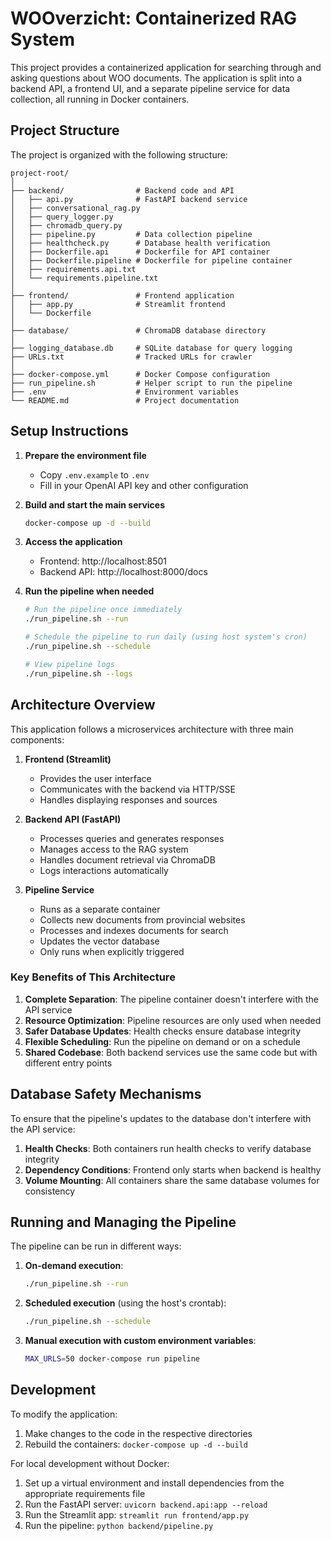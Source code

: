 # WOOverzicht: Containerized RAG System

This project provides a containerized application for searching through and asking questions about WOO documents. The application is split into a backend API, a frontend UI, and a separate pipeline service for data collection, all running in Docker containers.

## Project Structure

The project is organized with the following structure:

```
project-root/
│
├── backend/                # Backend code and API
│   ├── api.py              # FastAPI backend service
│   ├── conversational_rag.py
│   ├── query_logger.py
│   ├── chromadb_query.py
│   ├── pipeline.py         # Data collection pipeline
│   ├── healthcheck.py      # Database health verification
│   ├── Dockerfile.api      # Dockerfile for API container
│   ├── Dockerfile.pipeline # Dockerfile for pipeline container
│   ├── requirements.api.txt
│   └── requirements.pipeline.txt
│
├── frontend/               # Frontend application
│   ├── app.py              # Streamlit frontend
│   └── Dockerfile
│
├── database/               # ChromaDB database directory
│
├── logging_database.db     # SQLite database for query logging
├── URLs.txt                # Tracked URLs for crawler
│
├── docker-compose.yml      # Docker Compose configuration
├── run_pipeline.sh         # Helper script to run the pipeline
├── .env                    # Environment variables
└── README.md               # Project documentation
```

## Setup Instructions

1. **Prepare the environment file**
   - Copy `.env.example` to `.env`
   - Fill in your OpenAI API key and other configuration

2. **Build and start the main services**
   ```bash
   docker-compose up -d --build
   ```

3. **Access the application**
   - Frontend: http://localhost:8501
   - Backend API: http://localhost:8000/docs

4. **Run the pipeline when needed**
   ```bash
   # Run the pipeline once immediately
   ./run_pipeline.sh --run
   
   # Schedule the pipeline to run daily (using host system's cron)
   ./run_pipeline.sh --schedule
   
   # View pipeline logs
   ./run_pipeline.sh --logs
   ```

## Architecture Overview

This application follows a microservices architecture with three main components:

1. **Frontend (Streamlit)**
   - Provides the user interface
   - Communicates with the backend via HTTP/SSE
   - Handles displaying responses and sources

2. **Backend API (FastAPI)**
   - Processes queries and generates responses
   - Manages access to the RAG system
   - Handles document retrieval via ChromaDB
   - Logs interactions automatically

3. **Pipeline Service**
   - Runs as a separate container
   - Collects new documents from provincial websites
   - Processes and indexes documents for search
   - Updates the vector database
   - Only runs when explicitly triggered

### Key Benefits of This Architecture

1. **Complete Separation**: The pipeline container doesn't interfere with the API service
2. **Resource Optimization**: Pipeline resources are only used when needed
3. **Safer Database Updates**: Health checks ensure database integrity
4. **Flexible Scheduling**: Run the pipeline on demand or on a schedule
5. **Shared Codebase**: Both backend services use the same code but with different entry points

## Database Safety Mechanisms

To ensure that the pipeline's updates to the database don't interfere with the API service:

1. **Health Checks**: Both containers run health checks to verify database integrity
2. **Dependency Conditions**: Frontend only starts when backend is healthy
3. **Volume Mounting**: All containers share the same database volumes for consistency

## Running and Managing the Pipeline

The pipeline can be run in different ways:

1. **On-demand execution**:
   ```bash
   ./run_pipeline.sh --run
   ```

2. **Scheduled execution** (using the host's crontab):
   ```bash
   ./run_pipeline.sh --schedule
   ```

3. **Manual execution with custom environment variables**:
   ```bash
   MAX_URLS=50 docker-compose run pipeline
   ```

## Development

To modify the application:

1. Make changes to the code in the respective directories
2. Rebuild the containers: `docker-compose up -d --build`

For local development without Docker:

1. Set up a virtual environment and install dependencies from the appropriate requirements file
2. Run the FastAPI server: `uvicorn backend.api:app --reload`
3. Run the Streamlit app: `streamlit run frontend/app.py`
4. Run the pipeline: `python backend/pipeline.py`